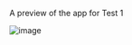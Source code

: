 A preview of the app for Test 1

![image](https://github.com/user-attachments/assets/119b782d-4b25-4995-9e24-7429619d4f8b)
